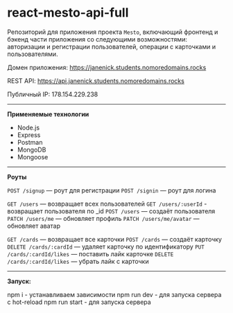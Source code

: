 # react-mesto-api-full

Репозиторий для приложения проекта `Mesto`, включающий фронтенд и бэкенд части приложения со следующими возможностями: авторизации и регистрации пользователей, операции с карточками и пользователями.
  
Домен приложения: https://janenick.students.nomoredomains.rocks

REST API: https://api.janenick.students.nomoredomains.rocks

Публичный IP: 178.154.229.238

---------------

**Применяемые технологии**
* Node.js
* Express
* Postman
* MongoDB
* Mongoose

---------------
**Роуты**

`POST /signup` — роут для регистрации 
`POST /signin` — роут для логина 

`GET /users` — возвращает всех пользователей 
`GET /users/:userId` - возвращает пользователя по _id 
`POST /users` — создаёт пользователя 
`PATCH /users/me` — обновляет профиль 
`PATCH /users/me/avatar` — обновляет аватар 

`GET /cards` — возвращает все карточки 
`POST /cards` — создаёт карточку 
`DELETE /cards/:cardId` — удаляет карточку по идентификатору 
`PUT /cards/:cardId/likes` — поставить лайк карточке 
`DELETE /cards/:cardId/likes` — убрать лайк с карточки 

---------------
**Запуск:**

npm i - устанавливаем зависимости 
npm run dev - для запуска сервера с hot-reload 
npm run start - для запуска сервера 

